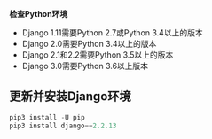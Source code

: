 **检查Python环境**
- Django 1.11需要Python 2.7或Python 3.4以上的版本
- Django 2.0需要Python 3.4以上的版本
- Django 2.1和2.2需要Python 3.5以上的版本
- Django 3.0需要Python 3.6以上版本

## 更新并安装Django环境
```python
pip3 install -U pip
pip3 install django==2.2.13
```

